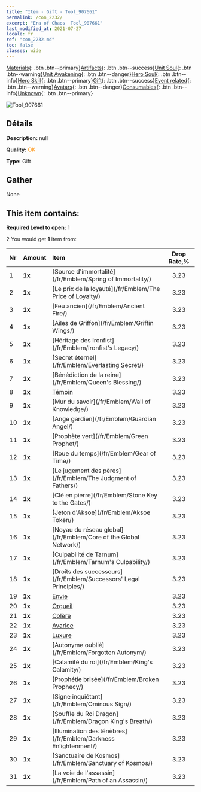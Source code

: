 ```yaml
---
title: "Item - Gift - Tool_907661"
permalink: /con_2232/
excerpt: "Era of Chaos  Tool_907661"
last_modified_at: 2021-07-27
locale: fr
ref: "con_2232.md"
toc: false
classes: wide
---
```

 [Materials](/ItemsFR/){: .btn .btn--primary}[Artifacts](/ItemsFR/Artifacts/){: .btn .btn--success}[Unit Soul](/ItemsFR/UnitSoul/){: .btn .btn--warning}[Unit Awakening](/ItemsFR/UnitAwakening/){: .btn .btn--danger}[Hero Soul](/ItemsFR/HeroSoul/){: .btn .btn--info}[Hero Skill](/ItemsFR/HeroSkill/){: .btn .btn--primary}[Gift](/ItemsFR/Gift/){: .btn .btn--success}[Event related](/ItemsFR/Events/){: .btn .btn--warning}[Avatars](/ItemsFR/Avatars/){: .btn .btn--danger}[Consumables](/ItemsFR/Consumables/){: .btn .btn--info}[Unknown](/ItemsFR/Unknown/){: .btn .btn--primary}

 ![Tool_907661](/images/t/i_907416.png)

## Détails
 **Description:** null

 **Quality:** <span style="color: #FF8C00">OK</span>

 **Type:** Gift

## Gather

  None

## This item contains:

 **Required Level to open:** 1

 2 You would get **1** item  from:

  | Nr | Amount |     Item    | Drop Rate,% |
  |:---|:-------|:------------|:---------:|
  | 1 |  **1x** | [Source d'immortalité](/fr/Emblem/Spring of Immortality/) | 3.23 | 
  | 2 |  **1x** | [Le prix de la loyauté](/fr/Emblem/The Price of Loyalty/) | 3.23 | 
  | 3 |  **1x** | [Feu ancien](/fr/Emblem/Ancient Fire/) | 3.23 | 
  | 4 |  **1x** | [Ailes de Griffon](/fr/Emblem/Griffin Wings/) | 3.23 | 
  | 5 |  **1x** | [Héritage des Ironfist](/fr/Emblem/Ironfist's Legacy/) | 3.23 | 
  | 6 |  **1x** | [Secret éternel](/fr/Emblem/Everlasting Secret/) | 3.23 | 
  | 7 |  **1x** | [Bénédiction de la reine](/fr/Emblem/Queen's Blessing/) | 3.23 | 
  | 8 |  **1x** | [Témoin](/fr/Emblem/Witness/) | 3.23 | 
  | 9 |  **1x** | [Mur du savoir](/fr/Emblem/Wall of Knowledge/) | 3.23 | 
  | 10 |  **1x** | [Ange gardien](/fr/Emblem/Guardian Angel/) | 3.23 | 
  | 11 |  **1x** | [Prophète vert](/fr/Emblem/Green Prophet/) | 3.23 | 
  | 12 |  **1x** | [Roue du temps](/fr/Emblem/Gear of Time/) | 3.23 | 
  | 13 |  **1x** | [Le jugement des pères](/fr/Emblem/The Judgment of Fathers/) | 3.23 | 
  | 14 |  **1x** | [Clé en pierre](/fr/Emblem/Stone Key to the Gates/) | 3.23 | 
  | 15 |  **1x** | [Jeton d'Aksoe](/fr/Emblem/Aksoe Token/) | 3.23 | 
  | 16 |  **1x** | [Noyau du réseau global](/fr/Emblem/Core of the Global Network/) | 3.23 | 
  | 17 |  **1x** | [Culpabilité de Tarnum](/fr/Emblem/Tarnum's Culpability/) | 3.23 | 
  | 18 |  **1x** | [Droits des successeurs](/fr/Emblem/Successors' Legal Principles/) | 3.23 | 
  | 19 |  **1x** | [Envie](/fr/Emblem/Jealousy/) | 3.23 | 
  | 20 |  **1x** | [Orgueil](/fr/Emblem/Arrogance/) | 3.23 | 
  | 21 |  **1x** | [Colère](/fr/Emblem/Anger/) | 3.23 | 
  | 22 |  **1x** | [Avarice](/fr/Emblem/Greed/) | 3.23 | 
  | 23 |  **1x** | [Luxure](/fr/Emblem/Lust/) | 3.23 | 
  | 24 |  **1x** | [Autonyme oublié](/fr/Emblem/Forgotten Autonym/) | 3.23 | 
  | 25 |  **1x** | [Calamité du roi](/fr/Emblem/King's Calamity/) | 3.23 | 
  | 26 |  **1x** | [Prophétie brisée](/fr/Emblem/Broken Prophecy/) | 3.23 | 
  | 27 |  **1x** | [Signe inquiétant](/fr/Emblem/Ominous Sign/) | 3.23 | 
  | 28 |  **1x** | [Souffle du Roi Dragon](/fr/Emblem/Dragon King's Breath/) | 3.23 | 
  | 29 |  **1x** | [Illumination des ténèbres](/fr/Emblem/Darkness Enlightenment/) | 3.23 | 
  | 30 |  **1x** | [Sanctuaire de Kosmos](/fr/Emblem/Sanctuary of Kosmos/) | 3.23 | 
  | 31 |  **1x** | [La voie de l'assassin](/fr/Emblem/Path of an Assassin/) | 3.23 | 
